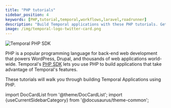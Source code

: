 ```yaml
---
title: "PHP tutorials"
sidebar_position: 4
keywords: [PHP,tutorial,temporal,workflows,laravel,roadrunner]
description: "Build Temporal applications with these PHP tutorials. Get started today."
image: /img/temporal-logo-twitter-card.png
---
```


![Temporal PHP SDK](/img/sdk_banners/banner_php.png)

PHP is a popular programming language for back-end web development that powers WordPress, Drupal, and thousands of web applications world-wide. Temporal's [PHP SDK](https://docs.temporal.io/dev-guide/php) lets you use PHP to build applications that take advantage of Temporal's features.

These tutorials will walk you through building Temporal Applications using PHP.

import DocCardList from '@theme/DocCardList';
import {useCurrentSidebarCategory} from '@docusaurus/theme-common';

<DocCardList items={useCurrentSidebarCategory().items}/>
